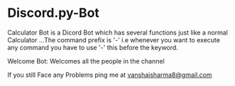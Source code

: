 # Discord.py-Bot

Calculator Bot is a Dicord Bot which has several functions just like a normal Calculator ...The command prefix is '-' i.e whenever you want to execute any command you have to use '-' this before the keyword.

Welcome Bot: Welcomes all the people in the channel


If you still Face any Problems ping me at vanshajsharma8@gmail.com
